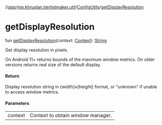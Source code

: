//[app](../../../index.md)/[me.khruslan.tierlistmaker.util](../index.md)/[ConfigUtils](index.md)/[getDisplayResolution](get-display-resolution.md)

# getDisplayResolution

fun [getDisplayResolution](get-display-resolution.md)(context: [Context](https://developer.android.com/reference/kotlin/android/content/Context.html)): [String](https://kotlinlang.org/api/latest/jvm/stdlib/kotlin/-string/index.html)

Get display resolution in pixels.

On Android 11+ returns bounds of the maximum window metrics. On older versions returns real size of the default display.

#### Return

Display resolution string in {width}x{height} format, or &quot;unknown&quot; if unable to access window metrics.

#### Parameters

| | |
|---|---|
| context | Context to obtain window manager. |
